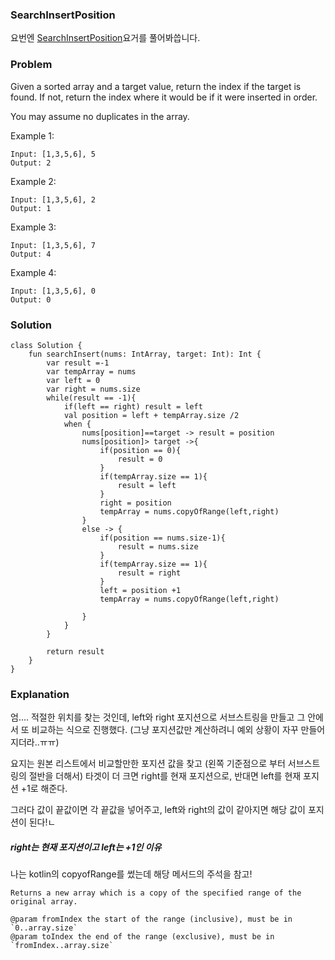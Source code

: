 ### SearchInsertPosition


요번엔 [SearchInsertPosition](https://leetcode.com/problems/search-insert-position/)요거를 풀어봐씁니다.

### Problem

Given a sorted array and a target value, return the index if the target is found. If not, return the index where it would be if it were inserted in order.

You may assume no duplicates in the array.

Example 1:

```
Input: [1,3,5,6], 5
Output: 2
```
Example 2:

```
Input: [1,3,5,6], 2
Output: 1
```
Example 3:

```
Input: [1,3,5,6], 7
Output: 4
```
Example 4:

```
Input: [1,3,5,6], 0
Output: 0
```

### Solution

```
class Solution {
    fun searchInsert(nums: IntArray, target: Int): Int {
        var result =-1
        var tempArray = nums
        var left = 0
        var right = nums.size
        while(result == -1){
            if(left == right) result = left
            val position = left + tempArray.size /2
            when {
                nums[position]==target -> result = position
                nums[position]> target ->{
                    if(position == 0){
                        result = 0
                    }
                    if(tempArray.size == 1){
                        result = left
                    }
                    right = position
                    tempArray = nums.copyOfRange(left,right)
                }
                else -> {
                    if(position == nums.size-1){
                        result = nums.size
                    }
                    if(tempArray.size == 1){
                        result = right
                    }
                    left = position +1
                    tempArray = nums.copyOfRange(left,right)

                }
            }
        }

        return result
    }
}
```

### Explanation

엄.... 적절한 위치를 찾는 것인데, left와 right 포지션으로 서브스트링을 만들고 그 안에서 또 비교하는 식으로 진행했다. (그냥 포지션값만 계산하려니 예외 상황이 자꾸 만들어지더라..ㅠㅠ)

요지는 원본 리스트에서 비교할만한 포지션 값을 찾고 (왼쪽 기준점으로 부터 서브스트링의 절반을 더해서) 타겟이 더 크면 right를 현재 포지션으로, 반대면 left를 현재 포지션 +1로 해준다. 

그러다 값이 끝값이면 각 끝값을 넣어주고, left와 right의 값이 같아지면 해당 값이 포지션이 된다!ㄴ



##### right는 현재 포지션이고 left는 +1인 이유

나는 kotlin의 copyofRange를 썼는데 해당 메서드의 주석을 참고!

```
Returns a new array which is a copy of the specified range of the original array.

@param fromIndex the start of the range (inclusive), must be in `0..array.size`
@param toIndex the end of the range (exclusive), must be in `fromIndex..array.size`

```